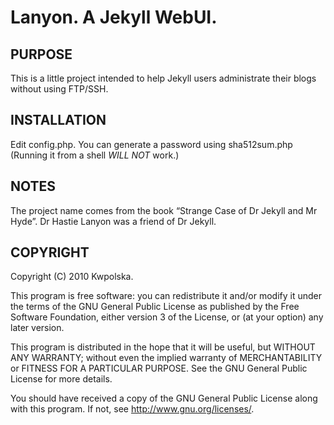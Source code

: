 Lanyon.  A Jekyll WebUI.
==============

PURPOSE
-------
This is a little project intended to help Jekyll users administrate their blogs
without using FTP/SSH.

INSTALLATION
------------
Edit config.php.  You can generate a password using sha512sum.php (Running it
from a shell *WILL NOT* work.)

NOTES
-----
The project name comes from the book “Strange Case of Dr Jekyll and Mr Hyde”.
Dr Hastie Lanyon was a friend of Dr Jekyll.

COPYRIGHT
---------
Copyright (C) 2010 Kwpolska.

This program is free software: you can redistribute it and/or modify
it under the terms of the GNU General Public License as published by
the Free Software Foundation, either version 3 of the License, or
(at your option) any later version.

This program is distributed in the hope that it will be useful,
but WITHOUT ANY WARRANTY; without even the implied warranty of
MERCHANTABILITY or FITNESS FOR A PARTICULAR PURPOSE.  See the
GNU General Public License for more details.

You should have received a copy of the GNU General Public License
along with this program.  If not, see <http://www.gnu.org/licenses/>.
